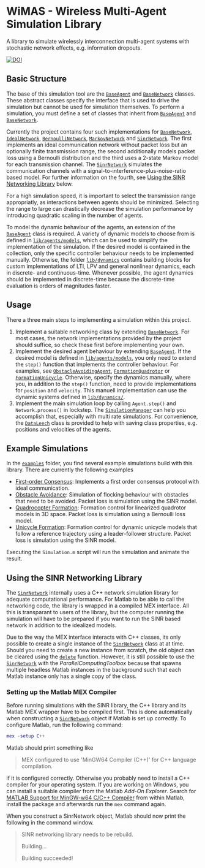 # WiMAS - **Wi**reless **M**ulti-**A**gent **S**imulation Library

A library to simulate wirelessly interconnection multi-agent systems with stochastic network effects, e.g. information dropouts.

[![DOI](https://zenodo.org/badge/DOI/10.5281/zenodo.11118666.svg)](https://doi.org/10.5281/zenodo.11118666)

## Basic Structure

The base of this simulation tool are the [`BaseAgent`](lib/agents/BaseAgent.m) and [`BaseNetwork`](lib/networks/BaseNetwork.m) classes.
These abstract classes specify the interface that is used to drive the simulation but cannot be used for simulation themselves.
To perform a simulation, you must define a set of classes that inherit from [`BaseAgent`](lib/agents/BaseAgent.m) and [`BaseNetwork`](lib/networks/BaseNetwork.m).

Currently the project contains four such implementations for [`BaseNetwork`](lib/networks/BaseNetwork.m), [`IdealNetwork`](lib/networks/IdealNetwork.m), [`BernoulliNetwork`](lib/networks/BernoulliNetwork.m), [`MarkovNetwork`](lib/networks/MarkovNetwork.m) and [`SinrNetwork`](lib/networks/sinr/SinrNetwork.m).
The first implements an ideal communication network without packet loss but an optionally finite transmission range, the second additionally models packet loss using a Bernoulli distribution and the third uses a 2-state Markov model for each transmission channel.
The [`SinrNetwork`](lib/networks/sinr/SinrNetwork.m) simulates the communication channels with a signal-to-interference-plus-noise-ratio based model.
For further information on the fourth, see [Using the SINR Networking Library](#using-the-sinr-networking-library) below.

For a high simulation speed, it is important to select the transmission range appropriatly, as interactions between agents should be minimized.
Selecting the range to large can drastically decrease the simulation performance by introducing quadratic scaling in the number of agents.

To model the dynamic behaviour of the agents, an extension of the [`BaseAgent`](lib/agents/BaseAgent.m) class is required.
A variety of dynamic models to choose from is defined in [`lib/agents/models`](lib/agents/models), which can be used to simplify the implementation of the simulation.
If the desired model is contained in the collection, only the specific controller behaviour needs to be implemented manually.
Otherwise, the folder [`lib/dynamics`](lib/dynamics) contains building blocks for custom implementations of LTI, LPV and general nonlinear dynamics, each in discrete- and continuous-time.
Whenever possible, the agent dynamics should be implemented in discrete-time because the discrete-time evaluation is orders of magnitudes faster.

## Usage

There a three main steps to implementing a simulation within this project.

1. Implement a suitable networking class by extending [`BaseNetwork`](lib/networks/BaseNetwork.m).
   For most cases, the network implementations provided by the project should suffice, so check these first before implementing your own.
2. Implement the desired agent behaviour by extending [`BaseAgent`](lib/agents/BaseAgent.m).
   If the desired model is defined in [`lib/agents/models`](lib/agents/models), you only need to extend the `step()` function that implements the controller behaviour.
   For examples, see [`ObstacleAvoidingAgent`](examples/flocking_with_obstacles/ObstacleAvoidingAgent.m), [`FormationQuadrotor`](examples/lti_formation_control/FormationQuadrotor.m) or [`FormationUnicycle`](examples/lpv_formation_control/FormationUnicycle.m).
   Otherwise, specify the dynamics manually, where you, in addition to the `step()` function, need to provide implementations for `position` and `velocity`.
   This manuell implementation can use the dynamic systems defined in [`lib/dynamics/`](lib/dynamics).
3. Implement the main simulation loop by calling `Agent.step()` and `Network.process()` in lockstep.
   The [`SimulationManager`](lib/SimulationManager.m) can help you accomplish that, especially with multi rate simulations.
   For convenience, the [`DataLeech`](/lib/util/DataLeech.m) class is provided to help with saving class properties, e.g. positions and velocities of the agents.

## Example Simulations

In the [`examples`](examples) folder, you find several example simulations build with this library.
There are currently the following examples

* [First-order Consensus](examples/first_order_consensus):
Implements a first order consensus protocol with ideal communication.
* [Obstacle Avoidance](examples/flocking_with_obstacles):
Simulation of flocking behaviour with obstacles that need to be avoided.
Packet loss is simulation using the SINR model.
* [Quadrocopter Formation](lti_formation_control):
Formation control for linearized quadrotor models in 3D space.
Packet loss is simulation using a Bernoulli loss model.
* [Unicycle Formation](lpv_formation_control):
Formation control for dynamic unicycle models that follow a reference trajectory using a leader-follower structure.
Packet loss is simulation using the SINR model.

Executing the `Simulation.m` script will run the simulation and animate the result.

## Using the SINR Networking Library

The [`SinrNetwork`](lib/networks/sinr/SinrNetwork.m) internally uses a C++ network simulation library for adequate computational performance.
For Matlab to be able to call the networking code, the library is wrapped in a compiled MEX interface.
All this is transparant to users of the library, but the computer running the simulation will have to be prepared if you want to run the SINR based network in addition to the idealized models.

Due to the way the MEX interface interacts with C++ classes, its only possible to create a single instance of the [`SinrNetwork`](lib/networks/sinr/SinrNetwork.m) class at at time.
Should you need to create a new instance from scratch, the old object can be cleared using the [`delete`](https://mathworks.com/help/matlab/ref/delete.html) function.
However, it is still possible to use the [`SinrNetwork`](lib/networks/sinr/SinrNetwork.m) with the *ParallelComputingToolbox* because that spawns multiple headless Matlab instances in the background such that each Matlab instance only has a single copy of the class.

### Setting up the Matlab MEX Compiler

Before running simulations with the SINR library, the C++ library and its Matlab MEX wrapper have to be compiled first.
This is done automatically when constructing a [`SinrNetwork`](lib/networks/sinr/SinrNetwork.m) object if Matlab is set up correctly.
To configure Matlab, run the following command:

```matlab
mex -setup C++
```

Matlab should print something like

> MEX configured to use 'MinGW64 Compiler (C++)' for C++ language compilation.

if it is configured correctly.
Otherwise you probably need to install a C++ compiler for your operating system.
If you are working on Windows, you can install a suitable compiler from the Matlab *Add-On Explorer*.
Search for [MATLAB Support for MinGW-w64 C/C++ Compiler](https://de.mathworks.com/matlabcentral/fileexchange/52848-matlab-support-for-mingw-w64-c-c-compiler) from within Matlab, install the package and afterwards run the `mex` command again.

When you construct a SinrNetwork object, Matlab should now print the following in the command window.

> SINR networking library needs to be rebuild.
>
> Building...
>
> Building succeeded!
